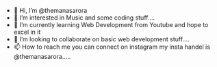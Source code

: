 - 👋 Hi, I’m @themanasarora
- 👀 I’m interested in Music and some coding stuff....
- 🌱 I’m currently learning Web Development from Youtube and hope to excel in it
- 💞️ I’m looking to collaborate on basic web development stuff....
- 📫 How to reach me you can connect on instagram my insta handel is @themanasarora.....

<!---
themanasarora/themanasarora is a ✨ special ✨ repository because its `README.md` (this file) appears on your GitHub profile.
You can click the Preview link to take a look at your changes.
--->
